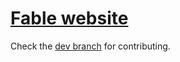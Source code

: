 # [Fable website](http://fable.io)

Check the [dev branch](https://github.com/fable-compiler/fable-compiler.github.io/tree/dev) for contributing.